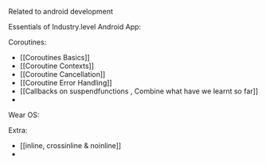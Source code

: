 Related to android development

Essentials of Industry.level Android App:


Coroutines:
- [[Coroutines Basics]]
- [[Coroutine Contexts]]
- [[Coroutine Cancellation]]
- [[Coroutine Error Handling]]
- [[Callbacks on suspendfunctions , Combine what have we learnt so far]]
- 

Wear OS:


Extra:
- [[inline, crossinline & noinline]]
- 